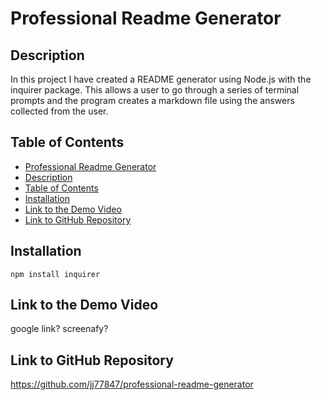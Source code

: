 # Professional Readme Generator

## Description

In this project I have created a README generator using Node.js with the inquirer package. This allows a user to go through a series of terminal prompts and the program creates a markdown file using the answers collected from the user.

## Table of Contents

- [Professional Readme Generator](#)
- [Description](#)
- [Table of Contents](#)
- [Installation](#)
- [Link to the Demo Video](#)
- [Link to GitHub Repository](#)

## Installation

```
npm install inquirer
```

## Link to the Demo Video

google link? screenafy?

## Link to GitHub Repository

https://github.com/jj77847/professional-readme-generator
